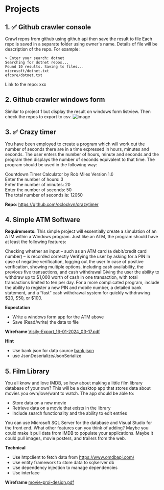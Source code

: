 # Projects

## 1. ✅ Github crawler console
   Crawl repos from github using github api then save the result to file
   Each repo is saved in a separate folder using owner's name. Details of file will be description of the repo.
   For example:
   ```
   > Enter your search: dotnet
   Searching for dotnet repos...
   Found 10 results. Saving to files...
   microsoft/dotnet.txt
   efcore/dotnet.txt
   ```
   Link to the repo: xxx
   
## 2. Github crawler windows form
   Similar to project 1 but display the result on windows form listview. Then check the repos to export to csv.
   ![image](https://github.com/oclockvn/learning-projects/assets/3783976/4eb316cb-f87c-41e1-ba8a-760cc4fea1fa)

## 3. ✅ Crazy timer
   You have been employed to create a program which will work out the number of 
   seconds there are in a time expressed in hours, minutes and seconds. The user enters 
   the number of hours, minute and seconds and the program then displays the number 
   of seconds equivalent to that time. The program should be used in the following way:

   Countdown Timer Calculator by Rob Miles 
   Version 1.0  
   Enter the number of hours: 3  
   Enter the number of minutes: 20  
   Enter the number of seconds: 50  
   The total number of seconds is: 12050 

   **Repo**: https://github.com/oclockvn/crazytimer

## 4. Simple ATM Software
   **Requirements:**
   This simple project will essentially create a simulation of an ATM within a Windows program. Just like an ATM, the program should have at least the following features:
   
   Checking whether an input – such as an ATM card (a debit/credit card number) – is recorded correctly
   Verifying the user by asking for a PIN
   In case of negative verification, logging out the user
   In case of positive verification, showing multiple options, including cash availability, the previous five transactions, and cash withdrawal
   Giving the user the ability to withdraw up to $1,000 worth of cash in one transaction, with total transactions limited to ten per day.
   For a more complicated program, include the ability to register a new PIN and mobile number, a detailed bank statement, and a “fast” cash withdrawal system for quickly withdrawing $20, $50, or $100.
   
   **Expectation**
   - Write a windows form app for the ATM above
   - Save (Read/write) the data to file

   **Wireframe**
   [Visily-Export_16-01-2024_03-17.pdf](https://github.com/oclockvn/learning-projects/files/13947204/Visily-Export_16-01-2024_03-17.pdf)

   **Hint**
   - Use bank.json for data source 
   [bank.json](https://github.com/oclockvn/learning-projects/files/13947239/bank.json)
   - use JsonDeserialize/JsonSerialize

## 5. Film Library

You all know and love IMDB, so how about making a little film library database of your own? This will be a desktop app that stores data about movies you own/love/want to watch. The app should be able to:

- Store data on a new movie
- Retrieve data on a movie that exists in the library
- Include search functionality and the ability to edit entries

You can use Microsoft SQL Server for the database and Visual Studio for the front end. What other features can you think of adding? Maybe you could make it pull data from IMDB to populate your applications. Maybe it could pull images, movie posters, and trailers from the web.

**Technical**
- Use httpclient to fetch data from https://www.omdbapi.com/
- Use entity framework to store data to sqlserver db
- Use dependency injection to manage dependencies
- Use interface

**Wireframe** 
[movie-proj-design.pdf](https://github.com/oclockvn/learning-projects/files/14011914/movie-proj-design.pdf)
